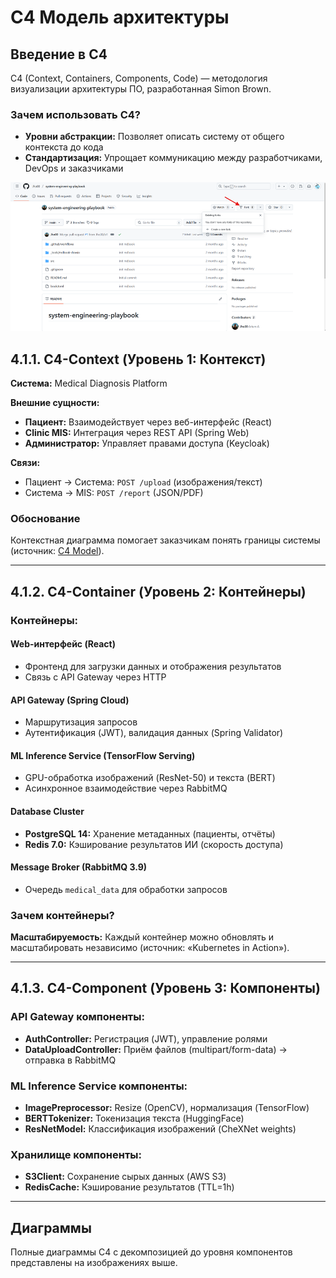 # C4 Модель архитектуры

## Введение в C4

C4 (Context, Containers, Components, Code) — методология визуализации архитектуры ПО, разработанная Simon Brown.

### Зачем использовать C4?

- **Уровни абстракции:** Позволяет описать систему от общего контекста до кода
- **Стандартизация:** Упрощает коммуникацию между разработчиками, DevOps и заказчиками

![Диаграмма C4](img/img.png)

## 4.1.1. C4-Context (Уровень 1: Контекст)

**Система:** Medical Diagnosis Platform

**Внешние сущности:**
- **Пациент:** Взаимодействует через веб-интерфейс (React)
- **Clinic MIS:** Интеграция через REST API (Spring Web)
- **Администратор:** Управляет правами доступа (Keycloak)

**Связи:**
- Пациент → Система: `POST /upload` (изображения/текст)
- Система → MIS: `POST /report` (JSON/PDF)

### Обоснование

Контекстная диаграмма помогает заказчикам понять границы системы (источник: [C4 Model](https://c4model.com/)).

---

## 4.1.2. C4-Container (Уровень 2: Контейнеры)

### Контейнеры:

#### Web-интерфейс (React)
- Фронтенд для загрузки данных и отображения результатов
- Связь с API Gateway через HTTP

#### API Gateway (Spring Cloud)
- Маршрутизация запросов
- Аутентификация (JWT), валидация данных (Spring Validator)

#### ML Inference Service (TensorFlow Serving)
- GPU-обработка изображений (ResNet-50) и текста (BERT)
- Асинхронное взаимодействие через RabbitMQ

#### Database Cluster
- **PostgreSQL 14:** Хранение метаданных (пациенты, отчёты)
- **Redis 7.0:** Кэширование результатов ИИ (скорость доступа)

#### Message Broker (RabbitMQ 3.9)
- Очередь `medical_data` для обработки запросов

### Зачем контейнеры?

**Масштабируемость:** Каждый контейнер можно обновлять и масштабировать независимо (источник: «Kubernetes in Action»).

---

## 4.1.3. C4-Component (Уровень 3: Компоненты)

### API Gateway компоненты:

- **AuthController:** Регистрация (JWT), управление ролями
- **DataUploadController:** Приём файлов (multipart/form-data) → отправка в RabbitMQ

### ML Inference Service компоненты:

- **ImagePreprocessor:** Resize (OpenCV), нормализация (TensorFlow)
- **BERTTokenizer:** Токенизация текста (HuggingFace)
- **ResNetModel:** Классификация изображений (CheXNet weights)

### Хранилище компоненты:

- **S3Client:** Сохранение сырых данных (AWS S3)
- **RedisCache:** Кэширование результатов (TTL=1h)

---

## Диаграммы

Полные диаграммы C4 с декомпозицией до уровня компонентов представлены на изображениях выше.

